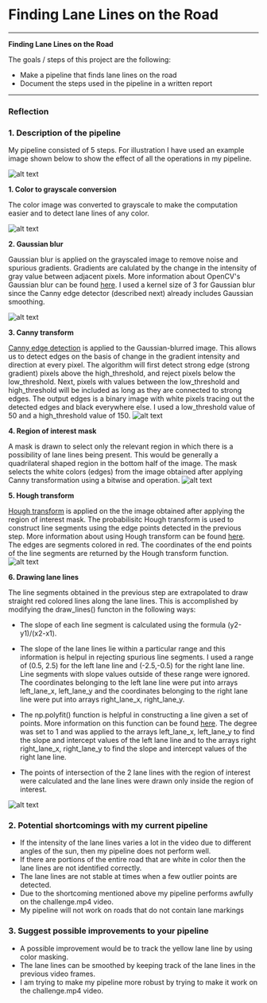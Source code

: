 # **Finding Lane Lines on the Road** 

---

**Finding Lane Lines on the Road**

The goals / steps of this project are the following:
* Make a pipeline that finds lane lines on the road
* Document the steps used in the pipeline in a written report


[//]: # (Image References)

[image1]: ./examples/writeup_images/original_image.jpg "Original image"
[image2]: ./examples/writeup_images/grayscale.jpg "Grayscale"
[image3]: ./examples/writeup_images/Gaussian_blur.jpg "Gaussian blur"
[image4]: ./examples/writeup_images/Canny_edges.jpg "Canny edges"
[image5]: ./examples/writeup_images/masked_image.jpg "Canny edges in the region of interest"
[image6]: ./examples/writeup_images/line_edges.jpg "Hough line segments"
[image7]: ./examples/writeup_images/lane_lines.jpg "Lane Lines"


---

### Reflection

### 1. Description of the pipeline

My pipeline consisted of 5 steps. For illustration I have used an example image shown below to show the effect of all the operations in my pipeline.

![alt text][image1]

**1. Color to grayscale conversion**

The color image was converted to grayscale to make the computation easier and to detect lane lines of any color.

![alt text][image2]

**2. Gaussian blur**

Gaussian blur is applied on the grayscaled image to remove noise and spurious gradients. Gradients are calulated by the change in the intensity of gray value between adjacent pixels. More information about OpenCV's Gaussian blur can be found [here](http://docs.opencv.org/2.4/modules/imgproc/doc/filtering.html?highlight=gaussianblur#gaussianblur). I used a kernel size of 3 for Gaussian blur since the Canny edge detector (described next) already includes Gaussian smoothing.

![alt text][image3]

**3. Canny transform**

[Canny edge detection](http://docs.opencv.org/trunk/da/d22/tutorial_py_canny.html) is applied to the Gaussian-blurred image. This allows us to detect edges on the basis of change in the gradient intensity and direction at every pixel. The algorithm will first detect strong edge (strong gradient) pixels above the high\_threshold, and reject pixels below the low\_threshold. Next, pixels with values between the low\_threshold and high\_threshold will be included as long as they are connected to strong edges. The output edges is a binary image with white pixels tracing out the detected edges and black everywhere else. I used a low\_threshold value of 50 and a high\_threshold value of 150.
![alt text][image4]

**4. Region of interest mask**

A mask is drawn to select only the relevant region in which there is a possibility of lane lines being present. This would be generally a quadrilateral shaped region in the bottom half of the image. The mask selects the white colors (edges) from the image obtained after applying Canny transformation using a bitwise and operation.
![alt text][image5]

**5. Hough transform**

[Hough transform](https://alyssaq.github.io/2014/understanding-hough-transform/) is applied on the the image obtained after applying the region of interest mask. The probabilisitc Hough transform is used to construct line segments using the edge points detected in the previous step. More information about using Hough transform can be found [here](http://docs.opencv.org/3.0-beta/doc/py_tutorials/py_imgproc/py_houghlines/py_houghlines.html). The edges are segments colored in red. The coordinates of the end points of the line segments are returned by the Hough transform function. 
![alt text][image6]

**6. Drawing lane lines**

The line segments obtained in the previous step are extrapolated to draw straight red colored lines along the lane lines. This is accomplished by modifying the draw\_lines() functon in the following ways:

* The slope of each line segment is calculated using the formula (y2-y1)/(x2-x1).

* The slope of the lane lines lie within a particular range and this information is helpul in rejecting spurious line segments. I used a range of (0.5, 2.5) for the left lane line and (-2.5,-0.5) for the right lane line. Line segments with slope values outside of these range were ignored. The coordinates belonging to the left lane line were put into arrays left\_lane\_x, left\_lane\_y and the coordinates belonging to the right lane line were put into arrays right\_lane\_x, right\_lane\_y.

* The np.polyfit() function is helpful in constructing a line given a set of points. More information on this function can be found [here](https://docs.scipy.org/doc/numpy/reference/generated/numpy.polyfit.html). The degree was set to 1 and was applied to the arrays left\_lane\_x, left\_lane\_y to find the slope and intercept values of the left lane line and to the arrays right right\_lane\_x, right\_lane\_y to find the slope and intercept values of the right lane line.

* The points of intersection of the 2 lane lines with the region of interest were calculated and the lane lines were drawn only inside the region of interest.

![alt text][image7]

### 2. Potential shortcomings with my current pipeline

* If the intensity of the lane lines varies a lot in the video due to different angles of the sun, then my pipeline does not perform well.
* If there are portions of the entire road that are white in color then the lane lines are not identified correctly.
* The lane lines are not stable at times when a few outlier points are detected.
* Due to the shortcoming mentioned above my pipeline performs awfully on the challenge.mp4 video.
* My pipeline will not work on roads that do not contain lane markings 


### 3. Suggest possible improvements to your pipeline

* A possible improvement would be to track the yellow lane line by using color masking.
* The lane lines can be smoothed by keeping track of the lane lines in the previous video frames.
* I am trying to make my pipeline more robust by trying to make it work on the challenge.mp4 video.
